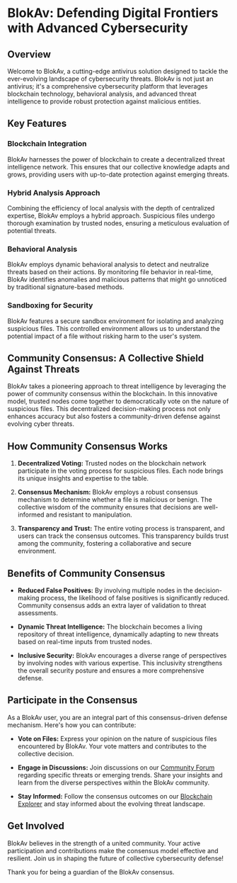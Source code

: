 # BlokAv: Defending Digital Frontiers with Advanced Cybersecurity

## Overview

Welcome to BlokAv, a cutting-edge antivirus solution designed to tackle the ever-evolving landscape of cybersecurity threats. BlokAv is not just an antivirus; it's a comprehensive cybersecurity platform that leverages blockchain technology, behavioral analysis, and advanced threat intelligence to provide robust protection against malicious entities.

## Key Features

### Blockchain Integration

BlokAv harnesses the power of blockchain to create a decentralized threat intelligence network. This ensures that our collective knowledge adapts and grows, providing users with up-to-date protection against emerging threats.

### Hybrid Analysis Approach

Combining the efficiency of local analysis with the depth of centralized expertise, BlokAv employs a hybrid approach. Suspicious files undergo thorough examination by trusted nodes, ensuring a meticulous evaluation of potential threats.

### Behavioral Analysis

BlokAv employs dynamic behavioral analysis to detect and neutralize threats based on their actions. By monitoring file behavior in real-time, BlokAv identifies anomalies and malicious patterns that might go unnoticed by traditional signature-based methods.

### Sandboxing for Security

BlokAv features a secure sandbox environment for isolating and analyzing suspicious files. This controlled environment allows us to understand the potential impact of a file without risking harm to the user's system.

## Community Consensus: A Collective Shield Against Threats

BlokAv takes a pioneering approach to threat intelligence by leveraging the power of community consensus within the blockchain. In this innovative model, trusted nodes come together to democratically vote on the nature of suspicious files. This decentralized decision-making process not only enhances accuracy but also fosters a community-driven defense against evolving cyber threats.

## How Community Consensus Works

1. **Decentralized Voting:** Trusted nodes on the blockchain network participate in the voting process for suspicious files. Each node brings its unique insights and expertise to the table.

2. **Consensus Mechanism:** BlokAv employs a robust consensus mechanism to determine whether a file is malicious or benign. The collective wisdom of the community ensures that decisions are well-informed and resistant to manipulation.

3. **Transparency and Trust:** The entire voting process is transparent, and users can track the consensus outcomes. This transparency builds trust among the community, fostering a collaborative and secure environment.

## Benefits of Community Consensus

- **Reduced False Positives:** By involving multiple nodes in the decision-making process, the likelihood of false positives is significantly reduced. Community consensus adds an extra layer of validation to threat assessments.

- **Dynamic Threat Intelligence:** The blockchain becomes a living repository of threat intelligence, dynamically adapting to new threats based on real-time inputs from trusted nodes.

- **Inclusive Security:** BlokAv encourages a diverse range of perspectives by involving nodes with various expertise. This inclusivity strengthens the overall security posture and ensures a more comprehensive defense.

## Participate in the Consensus

As a BlokAv user, you are an integral part of this consensus-driven defense mechanism. Here's how you can contribute:

- **Vote on Files:** Express your opinion on the nature of suspicious files encountered by BlokAv. Your vote matters and contributes to the collective decision.

- **Engage in Discussions:** Join discussions on our [Community Forum](link_to_forum) regarding specific threats or emerging trends. Share your insights and learn from the diverse perspectives within the BlokAv community.

- **Stay Informed:** Follow the consensus outcomes on our [Blockchain Explorer](link_to_explorer) and stay informed about the evolving threat landscape.

## Get Involved

BlokAv believes in the strength of a united community. Your active participation and contributions make the consensus model effective and resilient. Join us in shaping the future of collective cybersecurity defense!

Thank you for being a guardian of the BlokAv consensus.
